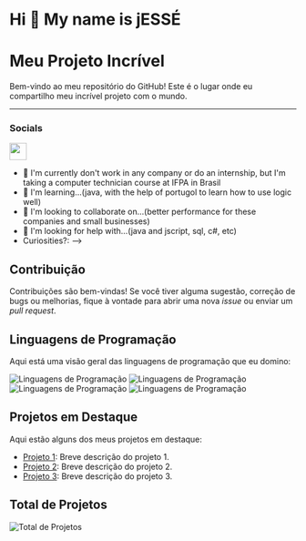 Hi 👋 My name is jESSÉ
==========================

# Meu Projeto Incrível

Bem-vindo ao meu repositório do GitHub! Este é o lugar onde eu compartilho meu incrível projeto com o mundo.

-----------------------------

### Socials

<p align="left"> <a href="https://discord.gg/bRHm43N9nV" target="_blank" rel="noreferrer"><img src="https://th.bing.com/th/id/R.8343fd2980755cd1f6634c468bb6b3d3?rik=TC6BFNy5fiCm%2bA&riu=http%3a%2f%2fclipart-library.com%2fimages_k%2ftwitter-transparent-png%2ftwitter-transparent-png-25.jpg&ehk=Gqa4k5pLtn%2bfelzp%2fZ8%2bZ%2fjSR4BVFy0ZSqSNqAb4ZKE%3d&risl=&pid=ImgRaw&r=0" width="30" height="30" /></a> 
  
- 🔭 I'm currently don't work in any company or do an internship, but I'm taking a computer technician course at IFPA in Brasil
- 🌱 I'm learning...(java, with the help of portugol to learn how to use logic well)
- 👯 I'm looking to collaborate on...(better performance for these companies and small businesses)
- 🤔 I'm looking for help with...(java and jscript, sql, c#, etc)
- Curiosities?:
-->

## Contribuição

Contribuições são bem-vindas! Se você tiver alguma sugestão, correção de bugs ou melhorias, fique à vontade para abrir uma nova _issue_ ou enviar um _pull request_.


## Linguagens de Programação

Aqui está uma visão geral das linguagens de programação que eu domino:

![Linguagens de Programação](https://img.shields.io/badge/Css3-Expert-orange)
![Linguagens de Programação](https://img.shields.io/badge/JavaScript-Intermediate-yellow)
![Linguagens de Programação](https://img.shields.io/badge/php-Beginner-brightgreen)
![Linguagens de Programação](https://img.shields.io/badge/MySQL-Intermediate-yellow)

## Projetos em Destaque

Aqui estão alguns dos meus projetos em destaque:

- [Projeto 1](link-para-o-projeto-1): Breve descrição do projeto 1.
- [Projeto 2](link-para-o-projeto-2): Breve descrição do projeto 2.
- [Projeto 3](link-para-o-projeto-3): Breve descrição do projeto 3.

## Total de Projetos

![Total de Projetos](https://img.shields.io/badge/Projetos-3-blue)
